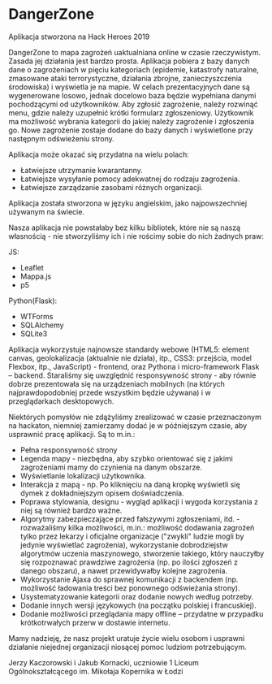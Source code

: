 # DangerZone

Aplikacja stworzona na Hack Heroes 2019

DangerZone to mapa zagrożeń uaktualniana online w czasie rzeczywistym. Zasada jej działania jest bardzo prosta. Aplikacja pobiera z bazy danych dane o zagrożeniach w pięciu kategoriach (epidemie, katastrofy naturalne, zmasowane ataki terrorystyczne, działania zbrojne, zanieczyszczenia środowiska) i wyświetla je na mapie. W celach prezentacyjnych dane są wygenerowane losowo, jednak docelowo baza będzie wypełniana danymi pochodzącymi od użytkowników. Aby zgłosić zagrożenie, należy rozwinąć menu, gdzie należy uzupełnić krótki formularz zgłoszeniowy. Użytkownik ma możliwość wybrania kategorii do jakiej należy zagrożenie i zgłoszenia go. Nowe zagrożenie zostaje dodane do bazy danych i wyświetlone przy następnym odświeżeniu strony.

Aplikacja może okazać się przydatna na wielu polach:
- Łatwiejsze utrzymanie kwarantanny.
- Łatwiejsze wysyłanie pomocy adekwatnej do rodzaju zagrożenia.
- Łatwiejsze zarządzanie zasobami różnych organizacji.

Aplikacja została stworzona w języku angielskim, jako najpowszechniej używanym na świecie.

Nasza aplikacja nie powstałaby bez kilku bibliotek, które nie są naszą własnością - nie stworzyliśmy ich i nie rościmy sobie do nich żadnych praw:

JS:
- Leaflet
- Mappa.js
- p5

Python(Flask):
- WTForms
- SQLAlchemy
- SQLite3

Aplikacja wykorzystuje najnowsze standardy webowe (HTML5: element canvas, geolokalizacja (aktualnie nie działa), itp., CSS3: przejścia, model Flexbox, itp., JavaScript) - frontend, oraz Pythona i micro-framework Flask – backend. Staraliśmy się uwzględnić responsywność strony - aby równie dobrze prezentowała się na urządzeniach mobilnych (na których najprawdopodobniej przede wszystkim będzie używana) i w przeglądarkach desktopowych.

Niektórych pomysłów nie zdążyliśmy zrealizować w czasie przeznaczonym na hackaton, niemniej zamierzamy dodać je w późniejszym czasie, aby usprawnić pracę aplikacji. Są to m.in.:
  - Pełna responsywność strony
  - Legenda mapy - niezbędna, aby szybko orientować się z jakimi zagrożeniami mamy do czynienia na danym obszarze.
  - Wyświetlanie lokalizacji użytkownika.
  - Interakcja z mapą - np. Po kliknięciu na daną kropkę wyświetli się dymek z dokładniejszym opisem doświadczenia.
  - Poprawa stylowania, designu - wygląd aplikacji i wygoda korzystania z niej są również bardzo ważne.
  - Algorytmy zabezpieczające przed fałszywymi zgłoszeniami, itd. - rozważaliśmy kilka możliwości, m.in.: możliwość dodawania  zagrożeń tylko przez lekarzy i oficjalne organizacje ("zwykli" ludzie mogli by jedynie wyświetlać zagrożenia), wykorzystanie dobrodziejstw algorytmów uczenia maszynowego, stworzenie takiego, który nauczyłby się rozpoznawać prawdziwe zagrożenia (np. po ilości zgłoszeń z danego obszaru), a nawet przewidywałby kolejne zagrożenia.
  - Wykorzystanie Ajaxa do sprawnej komunikacji z backendem (np. możliwość ładowania treści bez ponownego odświeżania strony).
  - Usystematyzowanie kategorii oraz dodanie nowych według potrzeby.
  - Dodanie innych wersji językowych (na początku polskiej i francuskiej).
  - Dodanie możliwości przeglądania mapy offline – przydatne w przypadku krótkotrwałych przerw w dostawie internetu.

Mamy nadzieję, że nasz projekt uratuje życie wielu osobom i usprawni działanie niejednej organizacji niosącej pomoc ludziom potrzebującym.

Jerzy Kaczorowski i Jakub Kornacki, uczniowie 1 Liceum Ogólnokształcącego im. Mikołaja Kopernika w Łodzi
